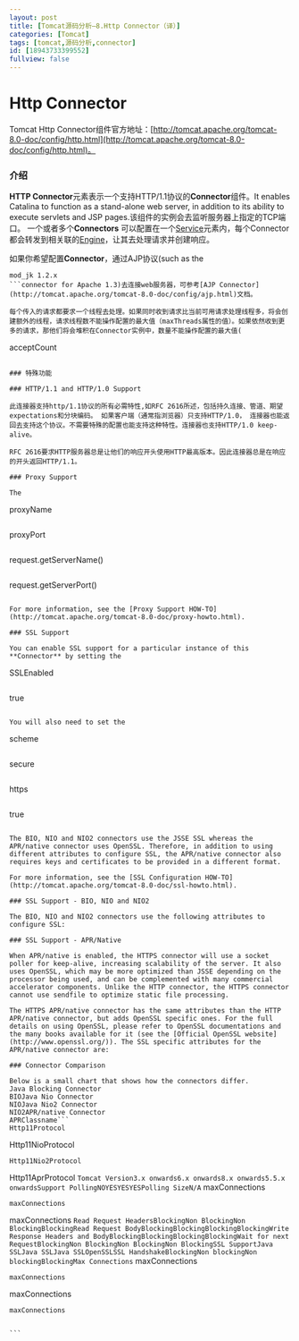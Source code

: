```yaml
---
layout: post
title: [Tomcat源码分析—8.Http Connector（译）]
categories: [Tomcat]
tags: [tomcat,源码分析,connector]
id: [18943733399552]
fullview: false
---
```


# Http Connector

Tomcat Http Connector组件官方地址：[http://tomcat.apache.org/tomcat-8.0-doc/config/http.html](http://tomcat.apache.org/tomcat-8.0-doc/config/http.html)。

### 介绍

**HTTP Connector**元素表示一个支持HTTP/1.1协议的**Connector**组件。It enables Catalina to function as a stand-alone web server, in addition to its ability to execute servlets and JSP pages.该组件的实例会去监听服务器上指定的TCP端口。 一个或者多个**Connectors** 可以配置在一个[Service](http://tomcat.apache.org/tomcat-8.0-doc/config/service.html)元素内，每个Connector都会转发到相关联的[Engine](http://tomcat.apache.org/tomcat-8.0-doc/config/engine.html)，让其去处理请求并创建响应。

如果你希望配置**Connector**，通过AJP协议(such as the 
```
mod_jk 1.2.x
```connector for Apache 1.3)去连接web服务器，可参考[AJP Connector](http://tomcat.apache.org/tomcat-8.0-doc/config/ajp.html)文档。

每个传入的请求都要求一个线程去处理。如果同时收到请求比当前可用请求处理线程多，将会创建额外的线程，请求线程数不能操作配置的最大值（maxThreads属性的值）。如果依然收到更多的请求，那他们将会堆积在Connector实例中，数量不能操作配置的最大值(
```
acceptCount
```属性值)。之后更多的同步请求都会收到“连接拒绝”错误，直到有资源可用以处理它们。

### 特殊功能

### HTTP/1.1 and HTTP/1.0 Support

此连接器支持http/1.1协议的所有必需特性,如RFC 2616所述，包括持久连接、管道、期望expectations和分块编码。 如果客户端（通常指浏览器）只支持HTTP/1.0， 连接器也能返回去支持这个协议。不需要特殊的配置也能支持这种特性。连接器也支持HTTP/1.0 keep-alive。

RFC 2616要求HTTP服务器总是让他们的响应开头使用HTTP最高版本。因此连接器总是在响应的开头返回HTTP/1.1。

### Proxy Support

The 
```
proxyName
``` and 
```
proxyPort
``` attributes can be used when Tomcat is run behind a proxy server. These attributes modify the values returned to web applications that call the 
```
request.getServerName()
``` and 
```
request.getServerPort()
``` methods, which are often used to construct absolute URLs for redirects. Without configuring these attributes, the values returned would reflect the server name and port on which the connection from the proxy server was received, rather than the server name and port to whom the client directed the original request.

For more information, see the [Proxy Support HOW-TO](http://tomcat.apache.org/tomcat-8.0-doc/proxy-howto.html).

### SSL Support

You can enable SSL support for a particular instance of this **Connector** by setting the 
```
SSLEnabled
``` attribute to 
```
true
```.

You will also need to set the 
```
scheme
``` and 
```
secure
``` attributes to the values 
```
https
``` and 
```
true
``` respectively, to pass correct information to the servlets.

The BIO, NIO and NIO2 connectors use the JSSE SSL whereas the APR/native connector uses OpenSSL. Therefore, in addition to using different attributes to configure SSL, the APR/native connector also requires keys and certificates to be provided in a different format.

For more information, see the [SSL Configuration HOW-TO](http://tomcat.apache.org/tomcat-8.0-doc/ssl-howto.html).

### SSL Support - BIO, NIO and NIO2

The BIO, NIO and NIO2 connectors use the following attributes to configure SSL:

### SSL Support - APR/Native

When APR/native is enabled, the HTTPS connector will use a socket poller for keep-alive, increasing scalability of the server. It also uses OpenSSL, which may be more optimized than JSSE depending on the processor being used, and can be complemented with many commercial accelerator components. Unlike the HTTP connector, the HTTPS connector cannot use sendfile to optimize static file processing.

The HTTPS APR/native connector has the same attributes than the HTTP APR/native connector, but adds OpenSSL specific ones. For the full details on using OpenSSL, please refer to OpenSSL documentations and the many books available for it (see the [Official OpenSSL website](http://www.openssl.org/)). The SSL specific attributes for the APR/native connector are:

### Connector Comparison

Below is a small chart that shows how the connectors differ.
Java Blocking Connector
BIOJava Nio Connector
NIOJava Nio2 Connector
NIO2APR/native Connector
APRClassname```
Http11Protocol
``````
Http11NioProtocol
``````
Http11Nio2Protocol
``````
Http11AprProtocol
```Tomcat Version3.x onwards6.x onwards8.x onwards5.5.x onwardsSupport PollingNOYESYESYESPolling SizeN/A```
maxConnections
``````
maxConnections
``````
maxConnections
```Read Request HeadersBlockingNon BlockingNon BlockingBlockingRead Request BodyBlockingBlockingBlockingBlockingWrite Response Headers and BodyBlockingBlockingBlockingBlockingWait for next RequestBlockingNon BlockingNon BlockingNon BlockingSSL SupportJava SSLJava SSLJava SSLOpenSSLSSL HandshakeBlockingNon blockingNon blockingBlockingMax Connections```
maxConnections
``````
maxConnections
``````
maxConnections
``````
maxConnections


```


